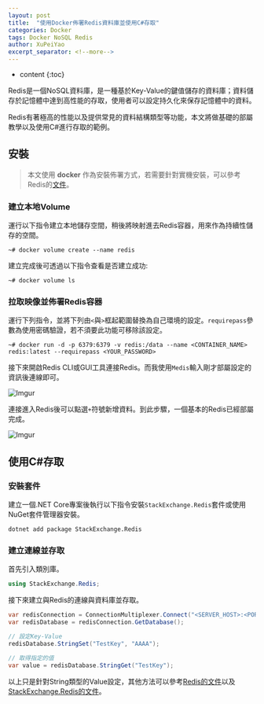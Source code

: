 ```yaml
---
layout: post
title:  "使用Docker佈署Redis資料庫並使用C#存取"
categories: Docker
tags: Docker NoSQL Redis 
author: XuPeiYao
excerpt_separator: <!--more-->
---
```


- content
{:toc}

Redis是一個NoSQL資料庫，是一種基於Key-Value的鍵值儲存的資料庫；資料儲存於記憶體中達到高性能的存取，使用者可以設定持久化來保存記憶體中的資料。

Redis有著極高的性能以及提供常見的資料結構類型等功能，本文將做基礎的部屬教學以及使用C#進行存取的範例。

<!--more-->

## 安裝

> 本文使用 **docker** 作為安裝佈署方式，若需要針對實機安裝，可以參考Redis的[文件](https://redis.io/topics/quickstart)。

### 建立本地Volume

運行以下指令建立本地儲存空間，稍後將映射進去Redis容器，用來作為持續性儲存的空間。

```shell
~# docker volume create --name redis
```

建立完成後可透過以下指令查看是否建立成功:

```shell
~# docker volume ls
```

### 拉取映像並佈署Redis容器

運行下列指令，並將下列由`<`與`>`框起範圍替換為自己環境的設定。`requirepass`參數為使用密碼驗證，若不須要此功能可移除該設定。

```shell
~# docker run -d -p 6379:6379 -v redis:/data --name <CONTAINER_NAME> redis:latest --requirepass <YOUR_PASSWORD>
```

接下來開啟Redis CLI或GUI工具連接Redis。而我使用`Medis`輸入剛才部屬設定的資訊後連線即可。

![Imgur](https://i.imgur.com/moefXHE.png)

連接進入Redis後可以點選`+`符號新增資料。到此步驟，一個基本的Redis已經部屬完成。

![Imgur](https://i.imgur.com/INPZW3N.png)

## 使用C#存取

### 安裝套件

建立一個.NET Core專案後執行以下指令安裝`StackExchange.Redis`套件或使用NuGet套件管理器安裝。

```shell
dotnet add package StackExchange.Redis
```

### 建立連線並存取

首先引入類別庫。

```csharp
using StackExchange.Redis;
```

接下來建立與Redis的連線與資料庫並存取。

```csharp
var redisConnection = ConnectionMultiplexer.Connect("<SERVER_HOST>:<PORT>,password=<PASSWORD>");
var redisDatabase = redisConnection.GetDatabase();

// 設定Key-Value
redisDatabase.StringSet("TestKey", "AAAA");

// 取得指定的值
var value = redisDatabase.StringGet("TestKey");
```

以上只是針對String類型的Value設定，其他方法可以參考[Redis的文件](https://redis.io/topics/data-types)以及[StackExchange.Redis的文件](https://stackexchange.github.io/StackExchange.Redis/)。
